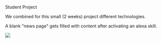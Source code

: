 Student Project 

We combined for this small (2 weeks) project different technologies. 

A blank "news page" gets filled with content after activating an alexa skill. 

<img src="https://i.imgur.com/U75Quoc.png" />

